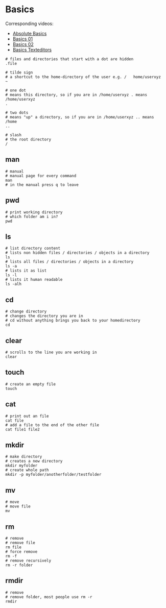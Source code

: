 # Basics
Corresponding videos:
- [Absolute Basics](https://www.youtube.com/watch?v=id3DGvljhT4)
- [Basics 01](https://www.youtube.com/watch?v=Lbh8Bh_SEzU)
- [Basics 02](https://www.youtube.com/watch?v=fEGSA68uAR4)
- [Basics Texteditors](https://www.youtube.com/watch?v=fEGSA68uAR4)


```
# files and directories that start with a dot are hidden 
.file 
```

```
# tilde sign
# a shortcut to the home-directory of the user e.g. /   home/userxyz
~
```

```
# one dot
# means this directory, so if you are in /home/userxyz . means /home/userxyz
.   
```

```
# two dots
# means "up" a directory, so if you are in /home/userxyz .. means /home
..
```

```
# slash
# the root directory 
/
```
## man

```
# manual
# manual page for every command
man
# in the manual press q to leave
```

## pwd

```
# print working directory
# which folder am i in?
pwd
```

## ls 
```
# list directory content
# lists non hidden files / directories / objects in a directory
ls
# lists all files / directories / objects in a directory
ls -a
# lists it as list
ls -l
# lists it human readable
ls -alh
```

## cd

```
# change directory
# changes the directory you are in
# cd without anything brings you back to your homedirectory
cd
```
## clear

```
# scrolls to the line you are working in
clear
```

## touch

```
# create an empty file
touch
```

## cat

```
# print out an file
cat file 
# add a file to the end of the other file
cat file1 file2
```

## mkdir

```
# make directory
# creates a new directory
mkdir myfolder
# create whole path
mkdir -p myfolder/anotherfolder/testfolder
```

## mv
```
# move
# move file
mv
```

## rm

```
# remove
# remove file
rm file
# force remove
rm -f 
# remove recursively
rm -r folder
```

## rmdir

```
# remove
# remove folder, most people use rm -r
rmdir
```
